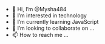 - 👋 Hi, I’m @Mysha484
- 👀 I’m interested in technology
- 🌱 I’m currently learning JavaScript
- 💞️ I’m looking to collaborate on ...
- 📫 How to reach me ...

<!---
Mysha484/Mysha484 is a ✨ special ✨ repository because its `README.md` (this file) appears on your GitHub profile.
You can click the Preview link to take a look at your changes.
--->

